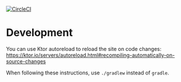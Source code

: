 [![CircleCI](https://circleci.com/gh/mikegehard/stuffFriendsSay.svg?style=svg)](https://circleci.com/gh/mikegehard/stuffFriendsSay)

# Development

You can use Ktor autoreload to reload the site on code changes:
https://ktor.io/servers/autoreload.html#recompiling-automatically-on-source-changes

When following these instructions, use `./gradlew` instead of `gradle`.
